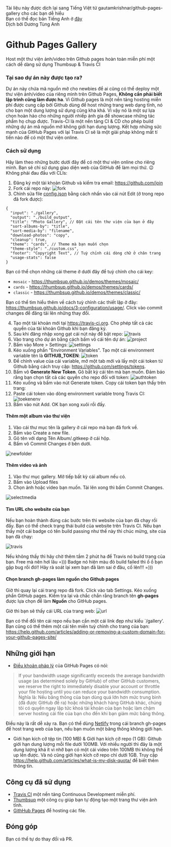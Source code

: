 Tài liệu này được dịch lại sang Tiếng Việt từ gautamkrishnar/github-pages-gallery cho các bạn dễ hiểu  
Bạn có thể đọc bản Tiếng Anh ở [đây](https://github.com/gautamkrishnar/github-pages-gallery)  
Dịch bởi Dương Tùng Anh
# Github Pages Gallery
Host một thư viện ảnh/video trên Github pages hoàn toàn miễn phí một cách dễ dàng sử dụng Thumbsup & Travis CI
### Tại sao dự án này được tạo ra?

Dự án này chứa mã nguồn mở cho newbies để ai cũng có thể deploy một thư viện ảnh/video của riêng mình trên Github Pages, **Không cần phải biết lập trình cũng làm được ha**. Vì Github pages là một nền tảng hosting miễn phí được cung cấp bởi Github dùng để host những trang web dạng tĩnh, nó cho bạn một dung lượng sử dụng cũng kha khá. Vì vậy nó là một sự lựa chọn hoàn hảo cho những người nhiếp ảnh gia để showcase những tác phẩm họ chụp được. Travis-CI là một nền tảng CI & CD cho phép build những dự án mã nguồn mở không giới hạn dung lượng. Kết hợp những sức mạnh của GitHub Pages với lại Travis CI sẽ là một giải pháp không mất tí tiền nào để có một thư viện online.

### Cách sử dụng
Hãy làm theo những bước dưới đây để có một thư viện online cho riêng mình. Bạn sẽ chỉ sử dụng giao diện web của GitHub để làm mọi thứ. 
:wink: Không phải đau đầu với CLIs:
1. Đăng ký một tài khoản Github và kiểm tra email: https://github.com/join
2. Fork cái repo này:
![fork](https://user-images.githubusercontent.com/8397274/47970004-a0fd9880-e0a5-11e8-8f46-966e21d39c87.gif)
3. Chỉnh sửa file [config.json](config.json) bằng cách nhấn vào cái nút Edit (ở trong repo đã fork được):

```
{
  "input": "./gallery",
  "output": "./build_output",
  "title": "Photo Gallery", // Đặt cái tên thư viện của bạn ở đây
  "sort-albums-by": "title",
  "sort-media-by": "filename",
  "download-photos": "copy",
  "cleanup": true,
  "theme": "cards", // Theme mà bạn muốn chọn
  "theme-style": "./custom.css",
  "footer": "Copyright Text", // Tuỳ chỉnh cái dòng chữ ở chân trang
  "usage-stats": false
}
```
Bạn có thể chọn những cái theme ở dưới đây để tuỳ chỉnh cho cái key:
* `mosaic` - https://thumbsup.github.io/demos/themes/mosaic/
* `cards` - https://thumbsup.github.io/demos/themes/cards/
* `classic` - https://thumbsup.github.io/demos/themes/classic/ 

Bạn có thể tìm hiểu thêm về cách tuỳ chỉnh các thiết lập ở đây: https://thumbsup.github.io/docs/3-configuration/usage/. Click vào commit changes để đăng tải lên những thay đổi.

4. Tạo một tài khoản mới tại https://travis-ci.org. Cho phép tất cả các quyền của tài khoản Github khi bạn đăng ký.
5. Sau khi đăng nhập xong gạt cái nút này để bật repo:
![travis](https://user-images.githubusercontent.com/8397274/47970260-33ec0200-e0a9-11e8-99e0-c94fe41034cf.gif)
6. Vào trang cho dự án bằng cách bấm vô cái tên dự án:
![project](https://user-images.githubusercontent.com/8397274/47970299-8e855e00-e0a9-11e8-9218-64cf97402776.png)
7. Bấm vào More > Settings:
![settings](https://user-images.githubusercontent.com/8397274/47970319-da380780-e0a9-11e8-837a-4a734cceba7a.png)
8. Kéo xuống phần "Environment Variables". Tạo một cái environment variable tên là **GITHUB_TOKEN**:
![token](https://user-images.githubusercontent.com/8397274/47970352-43b81600-e0aa-11e8-93bc-8590208b74a7.png)
9. Để chỉnh value của cái variable, mở một tab mới và lấy một cái token từ Github bằng cách truy cập: https://github.com/settings/tokens.
10. Bấm vô **Generate New Token**. Gõ bất kỳ cái tên mà bạn muốn. Đảm báo rằng bạn chọn tất cả các quyền cho repo 
đối với token: 
![authtoken](https://user-images.githubusercontent.com/8397274/47970413-f5efdd80-e0aa-11e8-96b0-50199855b9b3.png)
11. Kéo xuống và bấm vào nút Generate token. Copy cái token bạn thấy trên trang:
12. Paste cái token vào dòng environment variable trong Travis CI:
![toekenenv](https://user-images.githubusercontent.com/8397274/47970465-b1b10d00-e0ab-11e8-8873-abf122708773.png)
13. Bấm vào nút Add. OK bạn xong xuôi rồi đấy.

#### Thêm một album vào thư viện
1. Vào cái thư mục tên là gallery ở cái repo mà bạn đã fork về.
2. Bấm vào Create a new file.
3. Gõ tên với dạng Tên Album/.gitkeep ở cái hộp.
4. Bấm vô Commit Changes ở bên dưới.

![newfolder](https://media.giphy.com/media/455paOHOAWr4KWNOtg/giphy.gif)

#### Thêm video và ảnh
1. Vào thư mục gallery. Mở tiếp bất kỳ cái album nếu có.
2. Bấm vào Upload files
3. Chọn ảnh hoặc video bạn muốn. Tải lên xong thì bấm Commit Changes.

![selectmedia](https://media.giphy.com/media/2uIfenjYx5anbQOEAo/giphy.gif)

#### Tìm URL cho website của bạn
Nếu bạn hoàn thành đúng các bước trên thì website của bạn đã chạy rồi đấy. Bạn có thể check trạng thái build của website trên Travis CI. Nếu bạn thấy một cái badge có tên build passing như thế này thì chúc mừng, site của bạn đã chạy:

![travis](https://user-images.githubusercontent.com/8397274/48001817-a99ab100-e12f-11e8-915a-f7a787eb6b0b.png)

Nếu không thấy thì hãy chờ thêm tầm 2 phút ha để Travis nó build trang của bạn. Free mà nên hơi lâu =))) Badge nó hiện màu đỏ build failed thì ố ồ bạn gặp bug rồi đó!! Hãy rà soát lại xem bạn đã làm sai ở đâu, cố lên!!! =)))
#### Chọn branch gh-pages làm nguồn cho Github pages
Giờ thì quay lại cái trang repo đã fork. Click vào tab Settings. Kéo xuống phần GitHub pages. Kiểm tra lại và chắc chắn rằng branch tên **gh-pages** được lựa chọn để làm **Nguồn** cho GitHub pages. 

Giờ thì bạn sẽ thấy cái URL của trang web:
![url](https://user-images.githubusercontent.com/8397274/48008065-f639b880-e13e-11e8-9f8e-72d27ad7cc30.png)

Bạn có thể đổi tên cái repo nếu bạn cần một cái link đẹp như kiểu `/gallery'. Bạn cũng có thể thêm một cái tên miền tuỳ chỉnh cho trang của bạn: https://help.github.com/articles/adding-or-removing-a-custom-domain-for-your-github-pages-site/

## Những giới hạn
* [Điều khoản pháp lý](https://help.github.com/articles/github-terms-of-service/) của GitHub Pages có nói:
> If your bandwidth usage significantly exceeds the average bandwidth usage (as determined solely by GitHub) of other GitHub customers, we reserve the right to immediately disable your account or throttle your file hosting until you can reduce your bandwidth consumption.  
Nghĩa là: Nếu băng thông của bạn dùng quá lớn hơn mức trung bình (đã được GitHub đề ra) hoặc những khách hàng GitHub khác, chúng tôi có quyền ngay lập tức khoá tài khoản của bạn hoặc làm chậm server hosting cái file của bạn cho đến khi bạn giảm mức băng thông.

Điều này là rất dễ xảy ra. Bạn có thể dùng [Netlify](https://www.netlify.com/) trong cái branch gh-pages để host trang web của bạn, nếu bạn muốn một băng thông không giới hạn. 

* Giới hạn kích cỡ tệp tin (100 MB) & Giới hạn kích cỡ repo (1 GB): Github giới hạn dung lượng mỗi file dưới 100MB.
Với nhiều người thì đây là một dung lượng khá ít vì nhỡ bạn có một cái video trên 100MB thì không thể up lên được. Và nó cũng giới hạn kích cỡ repo chỉ dưới 1GB. Truy cập https://help.github.com/articles/what-is-my-disk-quota/ để biết thêm thông tin.


## Công cụ đã sử dụng
* [Travis CI](https://travis-ci.org/) một nền tảng Continuous Development miễn phí.
* [Thumbsup](https://thumbsup.github.io/) một công cụ giúp bạn tự động tạo một trang thư viện ảnh tĩnh.
* [GithHub Pages]() để hosting các file.

## Đóng góp
Bạn có thể tự do thay đổi và PR.
